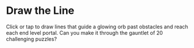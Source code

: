 # Draw the Line

Click or tap to draw lines that guide a glowing orb past obstacles and reach each end level portal. Can you make it through the gauntlet of 20 challenging puzzles?
